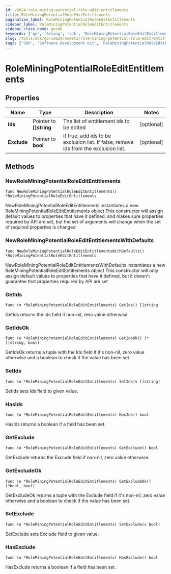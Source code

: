 ```yaml
---
id: v2024-role-mining-potential-role-edit-entitlements
title: RoleMiningPotentialRoleEditEntitlements
pagination_label: RoleMiningPotentialRoleEditEntitlements
sidebar_label: RoleMiningPotentialRoleEditEntitlements
sidebar_class_name: gosdk
keywords: ['go', 'Golang', 'sdk', 'RoleMiningPotentialRoleEditEntitlements', 'V2024RoleMiningPotentialRoleEditEntitlements'] 
slug: /tools/sdk/go/v2024/models/role-mining-potential-role-edit-entitlements
tags: ['SDK', 'Software Development Kit', 'RoleMiningPotentialRoleEditEntitlements', 'V2024RoleMiningPotentialRoleEditEntitlements']
---
```


# RoleMiningPotentialRoleEditEntitlements

## Properties

Name | Type | Description | Notes
------------ | ------------- | ------------- | -------------
**Ids** | Pointer to **[]string** | The list of entitlement ids to be edited | [optional] 
**Exclude** | Pointer to **bool** | If true, add ids to be exclusion list. If false, remove ids from the exclusion list. | [optional] 

## Methods

### NewRoleMiningPotentialRoleEditEntitlements

`func NewRoleMiningPotentialRoleEditEntitlements() *RoleMiningPotentialRoleEditEntitlements`

NewRoleMiningPotentialRoleEditEntitlements instantiates a new RoleMiningPotentialRoleEditEntitlements object
This constructor will assign default values to properties that have it defined,
and makes sure properties required by API are set, but the set of arguments
will change when the set of required properties is changed

### NewRoleMiningPotentialRoleEditEntitlementsWithDefaults

`func NewRoleMiningPotentialRoleEditEntitlementsWithDefaults() *RoleMiningPotentialRoleEditEntitlements`

NewRoleMiningPotentialRoleEditEntitlementsWithDefaults instantiates a new RoleMiningPotentialRoleEditEntitlements object
This constructor will only assign default values to properties that have it defined,
but it doesn't guarantee that properties required by API are set

### GetIds

`func (o *RoleMiningPotentialRoleEditEntitlements) GetIds() []string`

GetIds returns the Ids field if non-nil, zero value otherwise.

### GetIdsOk

`func (o *RoleMiningPotentialRoleEditEntitlements) GetIdsOk() (*[]string, bool)`

GetIdsOk returns a tuple with the Ids field if it's non-nil, zero value otherwise
and a boolean to check if the value has been set.

### SetIds

`func (o *RoleMiningPotentialRoleEditEntitlements) SetIds(v []string)`

SetIds sets Ids field to given value.

### HasIds

`func (o *RoleMiningPotentialRoleEditEntitlements) HasIds() bool`

HasIds returns a boolean if a field has been set.

### GetExclude

`func (o *RoleMiningPotentialRoleEditEntitlements) GetExclude() bool`

GetExclude returns the Exclude field if non-nil, zero value otherwise.

### GetExcludeOk

`func (o *RoleMiningPotentialRoleEditEntitlements) GetExcludeOk() (*bool, bool)`

GetExcludeOk returns a tuple with the Exclude field if it's non-nil, zero value otherwise
and a boolean to check if the value has been set.

### SetExclude

`func (o *RoleMiningPotentialRoleEditEntitlements) SetExclude(v bool)`

SetExclude sets Exclude field to given value.

### HasExclude

`func (o *RoleMiningPotentialRoleEditEntitlements) HasExclude() bool`

HasExclude returns a boolean if a field has been set.



